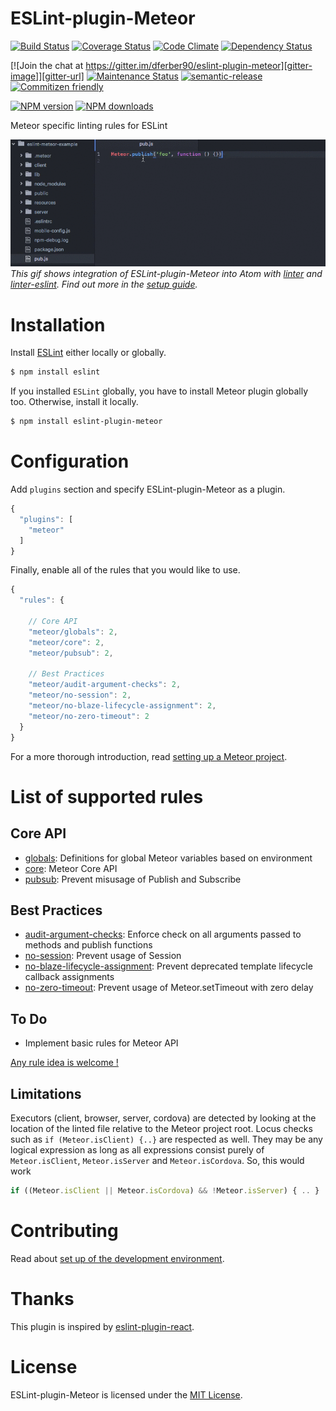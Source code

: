 # ESLint-plugin-Meteor

[![Build Status][travis-image]][travis-url]
[![Coverage Status][coverage-image]][coverage-url]
[![Code Climate][climate-image]][climate-url]
[![Dependency Status][deps-image]][deps-url]

[![Join the chat at https://gitter.im/dferber90/eslint-plugin-meteor][gitter-image]][gitter-url]
[![Maintenance Status][status-image]][status-url]
[![semantic-release][semantic-release-image]](semantic-release)
[![Commitizen friendly][commitizen-image]](commitizen)

[![NPM version][npm-image]][npm-url]
[![NPM downloads][npm-downloads-image]][npm-url]


Meteor specific linting rules for ESLint

![Example](docs/media/pub.gif)
*This gif shows integration of ESLint-plugin-Meteor into Atom with [linter](https://atom.io/packages/linter) and [linter-eslint](https://atom.io/packages/linter-eslint). Find out more in the [setup guide](docs/SETUP_DEVELOPMENT.md).*


# Installation

Install [ESLint](https://www.github.com/eslint/eslint) either locally or globally.

```sh
$ npm install eslint
```

If you installed `ESLint` globally, you have to install Meteor plugin globally too. Otherwise, install it locally.

```sh
$ npm install eslint-plugin-meteor
```

# Configuration

Add `plugins` section and specify ESLint-plugin-Meteor as a plugin.

```js
{
  "plugins": [
    "meteor"
  ]
}
```


Finally, enable all of the rules that you would like to use.

```js
{
  "rules": {

    // Core API
    "meteor/globals": 2,
    "meteor/core": 2,
    "meteor/pubsub": 2,

    // Best Practices
    "meteor/audit-argument-checks": 2,
    "meteor/no-session": 2,
    "meteor/no-blaze-lifecycle-assignment": 2,
    "meteor/no-zero-timeout": 2
  }
}
```

For a more thorough introduction, read [setting up a Meteor project](docs/SETUP_METEOR_PROJECT.md).

# List of supported rules

## Core API
* [globals](docs/rules/globals.md): Definitions for global Meteor variables based on environment
* [core](docs/rules/core.md): Meteor Core API
* [pubsub](docs/rules/pubsub.md): Prevent misusage of Publish and Subscribe

## Best Practices
* [audit-argument-checks](docs/rules/audit-argument-checks.md): Enforce check on all arguments passed to methods and publish functions
* [no-session](docs/rules/no-session.md): Prevent usage of Session
* [no-blaze-lifecycle-assignment](docs/rules/no-blaze-lifecycle-assignment.md): Prevent deprecated template lifecycle callback assignments
* [no-zero-timeout](docs/rules/no-zero-timeout.md): Prevent usage of Meteor.setTimeout with zero delay

## To Do

* Implement basic rules for Meteor API

[Any rule idea is welcome !](https://github.com/dferber90/eslint-plugin-meteor/issues)

## Limitations
Executors (client, browser, server, cordova) are detected by looking at the location of the linted file relative to the Meteor project root. Locus checks such as `if (Meteor.isClient) {..}` are respected as well. They may be any logical expression as long as all expressions consist purely of `Meteor.isClient`, `Meteor.isServer` and `Meteor.isCordova`. So, this would work

```js
if ((Meteor.isClient || Meteor.isCordova) && !Meteor.isServer) { .. }
```

# Contributing

Read about [set up of the development environment](docs/SETUP_DEVELOPMENT.md).

# Thanks

This plugin is inspired by [eslint-plugin-react](https://github.com/yannickcr/eslint-plugin-react).

# License

ESLint-plugin-Meteor is licensed under the [MIT License](http://www.opensource.org/licenses/mit-license.php).


[gitter-image]: https://img.shields.io/badge/gitter-chat-e10079.svg?style=flat-square
[gitter-url]: https://gitter.im/dferber90/eslint-plugin-meteor?utm_source=badge&utm_medium=badge&utm_campaign=pr-badge&utm_content=badge

[npm-url]: https://npmjs.org/package/eslint-plugin-meteor
[npm-image]: http://img.shields.io/npm/v/eslint-plugin-meteor.svg?style=flat-square
[npm-downloads-image]: https://img.shields.io/npm/dt/eslint-plugin-meteor.svg?style=flat-square

[travis-url]: https://travis-ci.org/dferber90/eslint-plugin-meteor
[travis-image]: http://img.shields.io/travis/dferber90/eslint-plugin-meteor/master.svg?style=flat-square

[deps-url]: https://david-dm.org/dferber90/eslint-plugin-meteor
[deps-image]: https://img.shields.io/david/dev/dferber90/eslint-plugin-meteor.svg?style=flat-square

[coverage-url]: https://coveralls.io/github/dferber90/eslint-plugin-meteor?branch=master
[coverage-image]: http://img.shields.io/coveralls/dferber90/eslint-plugin-meteor/master.svg?style=flat-square

[climate-url]: https://codeclimate.com/github/dferber90/eslint-plugin-meteor
[climate-image]: http://img.shields.io/codeclimate/github/dferber90/eslint-plugin-meteor.svg?style=flat-square

[status-url]: https://github.com/dferber90/eslint-plugin-meteor/pulse
[status-image]: http://img.shields.io/badge/status-maintained-e10079.svg?style=flat-square

[semantic-release-image]: https://img.shields.io/badge/%20%20%F0%9F%93%A6%F0%9F%9A%80-semantic--release-e10079.svg?style=flat-square
[semantic-release]: https://github.com/semantic-release/semantic-release

[commitizen-image]: https://img.shields.io/badge/commitizen-friendly-e10079.svg?style=flat-square
[commitizen]: http://commitizen.github.io/cz-cli/
